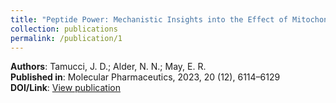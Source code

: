 ```yaml
---
title: "Peptide Power: Mechanistic Insights into the Effect of Mitochondria-Targeted Tetrapeptides on Membrane Electrostatics from Molecular Simulations"
collection: publications
permalink: /publication/1
---
```


**Authors**: Tamucci, J. D.; Alder, N. N.; May, E. R.  
**Published in**: Molecular Pharmaceutics, 2023, 20 (12), 6114–6129  
**DOI/Link**: [View publication](https://doi.org/10.1021/acs.molpharmaceut.3c00480)
